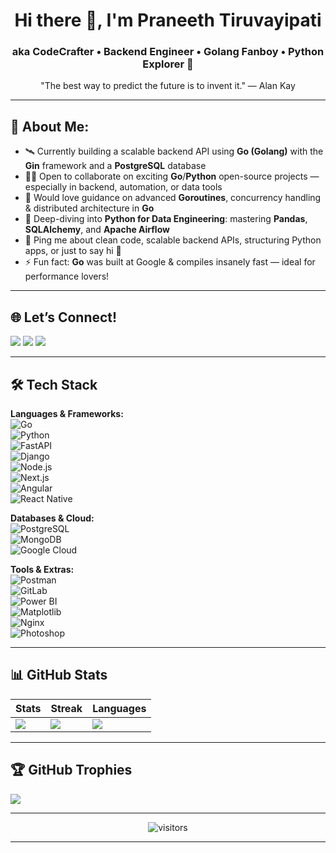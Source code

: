<h1 align="center">Hi there 👋, I'm Praneeth Tiruvayipati</h1>
<h3 align="center">aka <strong>CodeCrafter</strong> • Backend Engineer • Golang Fanboy • Python Explorer 🐍</h3>

<p align="center">"The best way to predict the future is to invent it." — Alan Kay</p>

---

## 🌟 About Me:
- 🛰 Currently building a scalable backend API using **Go (Golang)** with the **Gin** framework and a **PostgreSQL** database  
- 🧑‍💻 Open to collaborate on exciting **Go**/**Python** open-source projects — especially in backend, automation, or data tools  
- 🤝 Would love guidance on advanced **Goroutines**, concurrency handling & distributed architecture in **Go**  
- 🌱 Deep-diving into **Python for Data Engineering**: mastering **Pandas**, **SQLAlchemy**, and **Apache Airflow**  
- 💬 Ping me about clean code, scalable backend APIs, structuring Python apps, or just to say hi 👋  
- ⚡ Fun fact: **Go** was built at Google & compiles insanely fast — ideal for performance lovers!

---

## 🌐 Let’s Connect!
<a href="https://www.instagram.com/praneeeethhhh"><img src="https://img.shields.io/badge/Instagram-%23E4405F.svg?style=for-the-badge&logo=Instagram&logoColor=white" /></a>
<a href="https://www.linkedin.com/in/praneeth-tiruvayipati/"><img src="https://img.shields.io/badge/LinkedIn-%230077B5.svg?style=for-the-badge&logo=linkedin&logoColor=white" /></a>
<a href="mailto:pranneth.32@gmail.com"><img src="https://img.shields.io/badge/Gmail-D14836?style=for-the-badge&logo=gmail&logoColor=white" /></a>

---

## 🛠️ Tech Stack
**Languages & Frameworks:**  
![Go](https://img.shields.io/badge/Go-%2300ADD8.svg?style=for-the-badge&logo=go&logoColor=white)  
![Python](https://img.shields.io/badge/Python-3776AB.svg?style=for-the-badge&logo=python&logoColor=white)  
![FastAPI](https://img.shields.io/badge/FastAPI-005571?style=for-the-badge&logo=fastapi)  
![Django](https://img.shields.io/badge/Django-092E20.svg?style=for-the-badge&logo=django&logoColor=white)  
![Node.js](https://img.shields.io/badge/Node.js-43853D.svg?style=for-the-badge&logo=node-dot-js&logoColor=white)  
![Next.js](https://img.shields.io/badge/Next.js-000000?style=for-the-badge&logo=next-dot-js&logoColor=white)  
![Angular](https://img.shields.io/badge/Angular-DD0031?style=for-the-badge&logo=angular&logoColor=white)  
![React Native](https://img.shields.io/badge/React_Native-20232A?style=for-the-badge&logo=react&logoColor=61DAFB)

**Databases & Cloud:**  
![PostgreSQL](https://img.shields.io/badge/PostgreSQL-316192?style=for-the-badge&logo=postgresql&logoColor=white)  
![MongoDB](https://img.shields.io/badge/MongoDB-4EA94B?style=for-the-badge&logo=mongodb&logoColor=white)  
![Google Cloud](https://img.shields.io/badge/Google%20Cloud-4285F4?style=for-the-badge&logo=google-cloud&logoColor=white)

**Tools & Extras:**  
![Postman](https://img.shields.io/badge/Postman-FF6C37?style=for-the-badge&logo=postman&logoColor=white)  
![GitLab](https://img.shields.io/badge/GitLab-FCA121?style=for-the-badge&logo=gitlab&logoColor=white)  
![Power BI](https://img.shields.io/badge/Power%20BI-F2C811?style=for-the-badge&logo=powerbi&logoColor=black)  
![Matplotlib](https://img.shields.io/badge/Matplotlib-3776AB.svg?style=for-the-badge&logo=python&logoColor=white)  
![Nginx](https://img.shields.io/badge/Nginx-009639?style=for-the-badge&logo=nginx&logoColor=white)  
![Photoshop](https://img.shields.io/badge/Photoshop-31A8FF?style=for-the-badge&logo=adobe-photoshop&logoColor=white)

---

## 📊 GitHub Stats
| Stats | Streak | Languages |
|-------|--------|-----------|
| ![](https://github-readme-stats.vercel.app/api?username=pran-eth&theme=tokyonight&hide_border=false&count_private=true) | ![](https://nirzak-streak-stats.vercel.app/?user=pran-eth&theme=tokyonight&hide_border=false) | ![](https://github-readme-stats.vercel.app/api/top-langs/?username=pran-eth&theme=tokyonight&layout=compact&hide_border=false) |

---

## 🏆 GitHub Trophies
![](https://github-profile-trophy.vercel.app/?username=pran-eth&theme=onedark&no-frame=false&no-bg=true&margin-w=6)

---

<p align="center">
  <img src="https://visitcount.itsvg.in/api?id=pran-eth&label=Profile%20Views&icon=5&pretty=true" alt="visitors"/>
</p>

---

<!-- Made with ❤️ by Praneeth Tiruvayipati -->
